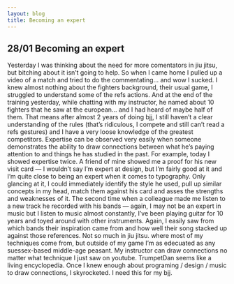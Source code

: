 ```yaml
---
layout: blog
title: Becoming an expert
---
```

## 28/01 Becoming an expert
Yesterday I was thinking about the need for more comentators in jiu jitsu, but bitching about it isn’t going to help. So when I came home I pulled up a video of a match and tried to do the commentating... and wow I sucked. I knew almost nothing about the fighters background, their usual game, I struggled to understand some of the refs actions. And at the end of the training yesterday, while chatting with my instructor, he named about 10 fighters that he saw at the european... and I had heard of maybe half of them.
That means after almost 2 years of doing bjj, I still haven’t a clear understanding of the rules (that’s ridiculous, I compete and still can’t read a refs gestures) and I have a very loose knowledge of the greatest competitors.
Expertise can be observed very easily when someone demonstrates the ability to draw connections between what he’s paying attention to and things he has studied in the past. For example, today I showed expertise twice. 
A friend of mine showed me a proof for his new visit card — I wouldn’t say I’m expert at design, but I’m fairly good at it and I’m quite close to being an expert when it comes to typography. Only glancing at it, I could immediately identify the style he used, pull up similar concepts in my head, match them against his card and asses the strengths and weaknesses of it.
The second time when a colleague made me listen to a new track he recorded with his bands — again, I may not be an expert in music but I listen to music almost constantly, I’ve been playing guitar for 10 years and toyed around with other instruments. Again, I easily saw from which bands their inspiration came from and how well their song stacked up against those references.
Not so much in jiu jitsu. where most of my techniques come from, but outside of my game I’m as edecuated as any suessex-based middle-age peasant. My instructor can draw connections no matter what technique I just saw on youtube. TrumpetDan seems like a living encyclopedia.
Once I knew enough about programing / design / music to draw connections, I skyrocketed. I need this for my bjj.